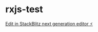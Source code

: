 # rxjs-test

[Edit in StackBlitz next generation editor ⚡️](https://stackblitz.com/~/github.com/wholladay/rxjs-test)